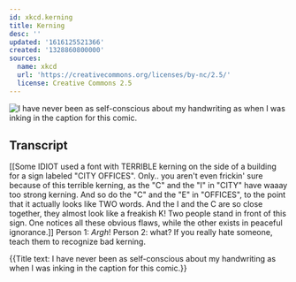 ```yaml
---
id: xkcd.kerning
title: Kerning
desc: ''
updated: '1616125521366'
created: '1328860800000'
sources:
  name: xkcd
  url: 'https://creativecommons.org/licenses/by-nc/2.5/'
  license: Creative Commons 2.5
---
```

![I have never been as self-conscious about my handwriting as when I was inking in the caption for this comic.](https://imgs.xkcd.com/comics/kerning.png)

## Transcript
[[Some IDIOT used a font with TERRIBLE kerning on the side of a building for a sign labeled "CITY OFFICES".  Only.. you aren't even frickin' sure because of this terrible kerning, as the "C" and the "I" in "CITY" have waaay too strong kerning. And so do the "C" and the "E" in "OFFICES", to the point that it actually looks like TWO words.  And the I and the C are so close together, they almost look like a freakish K!  Two people stand in front of this sign. One notices all these obvious flaws, while the other exists in peaceful ignorance.]]
Person 1: *Argh*!
Person 2: what?
If you really hate someone, teach them to recognize bad kerning.

{{Title text: I have never been as self-conscious about my handwriting as when I was inking in the caption for this comic.}}
